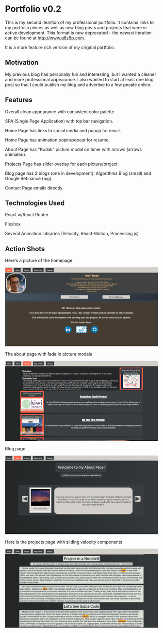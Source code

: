 # Portfolio v0.2

This is my second iteartion of my professional portfolio. It contains links to my portfolio pieces as well as new blog posts and projects that were in active development. This format is now deprecated - the newest iteration can be found at http://www.q8z8p.com.

It is a more feature rich version of my original portfolio.

## Motivation

My previous blog had personally fun and interesting, but I wanted a cleaner and more professional appearance. I also wanted to start at least one blog post so that I could publish my blog and advertise to a few people online.

## Features

Overall clean appearance with consistent color palette.

SPA (Single Page Application) with top bar navigation.

Home Page has links to social media and popup for email.

Home Page has animation popin/popout for resume.

About Page has "Kodak" picture modal on timer with arrows (arrows animated).

Projects Page has slider overlay for each picture/project.

Blog page has 2 blogs (one in development); Algorithms Blog (small) and Google Refinance (big).

Contact Page emails directly.

## Technologies Used

React w/React Router

Flexbox

Several Animation Libraries (Velocity, React-Motion, Processing.js)

## Action Shots

Here's a picture of the homepage

![Screenshot](/screenshots/port2homepage.png?raw=true "Home Page")

The about page with fade in picture modals

![Screenshot](/screenshots/port2aboutpage.png?raw=true "About Page")

Blog page

![Screenshot](/screenshots/port2blogpage.png?raw=true "Blog Page")

Here is the projects page with sliding velocity components

![Screenshot](/screenshots/port2projectpage.png?raw=true "Project Page")
